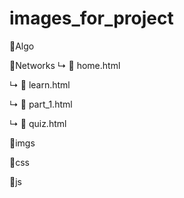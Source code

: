 # images_for_project
📁Algo

📁Networks
↳ 📁 home.html

↳ 📁 learn.html

↳ 📁 part_1.html

↳ 📁 quiz.html

📁imgs

📁css

📁js

